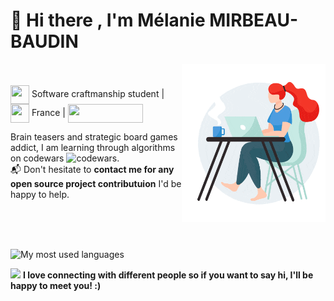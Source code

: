 # :wave: Hi there , I'm Mélanie MIRBEAU-BAUDIN

<img src="https://github.com/Mel-MB/Mel-MB/blob/main/img/working.gif" alt="readhead girl coding" align='right' width='230'>

<br><br>
<img src="https://media.giphy.com/media/WFZvB7VIXBgiz3oDXE/giphy.gif" width="30" height="30" align="center"/> Software craftmanship student | <img src="https://media.giphy.com/media/57ZONYwnLOKVgLuApK/giphy.gif" width="30" height="30" align="center"/> France | <a href="https://www.linkedin.com/in/mélanie-mirbeau-baudin-bbb906155" title="Linkedin: Mélanie MIRBEAU-BAUDIN"><img src="https://img.shields.io/badge/LinkedIn-0077B5?style=for-the-badge&logo=linkedin&logoColor=white" width="120" height="30" align="center"/></a>

Brain teasers and strategic board games addict, I am learning through algorithms on codewars ![codewars](https://www.codewars.com/users/Mel-MB/badges/micro).  
📬 Don't hesitate to **contact me for any open source project contributuion** I'd be happy to help.  

<br><br><br>

 ![My most used languages](https://github-readme-stats.vercel.app/api/top-langs/?username=Mel-MB&hide=html,css,hack)


 <img src="https://media.giphy.com/media/LnQjpWaON8nhr21vNW/giphy.gif" width="60"> **I love connecting with different people so if you want to say hi, I'll be happy to meet you! :)**
